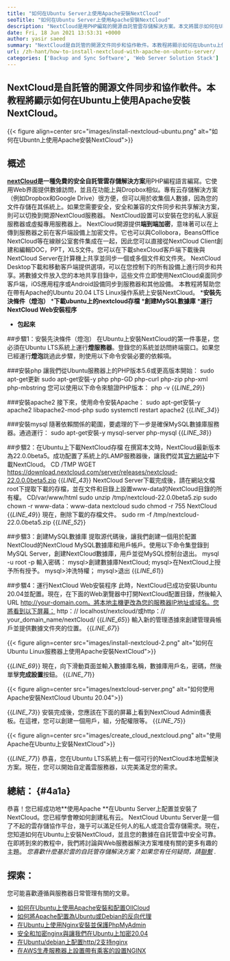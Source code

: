 ```yaml
---
title: "如何在Ubuntu Server上使用Apache安裝NextCloud" 
seoTitle: "如何在Ubuntu Server上使用Apache安裝NextCloud" 
description: "NextCloud是用PHP編寫的開源自託管雲存儲解決方案。本文將展示如何在Ubuntu上使用Apache安裝NextCloud。" 
date: Fri, 18 Jun 2021 13:53:31 +0000
author: yasir saeed
summary: "NextCloud是自託管的開源文件同步和協作軟件。本教程將顯示如何在Ubuntu上使用Apache安裝NextCloud。" 
url: /zh-hant/how-to-install-nextcloud-with-apache-on-ubuntu-server/
categories: ['Backup and Sync Software', 'Web Server Solution Stack']
---
```


## NextCloud是自託管的開源文件同步和協作軟件。本教程將顯示如何在Ubuntu上使用Apache安裝NextCloud。

{{< figure align=center src="images/install-nextcloud-ubuntu.png" alt="如何在Ubuntn上使用Apache安裝NextCloud">}}


## **概述**
**[nextCloud][1]**是一種免費的安全**自託管雲存儲解決方案**用PHP編程語言編寫。它使用Web界面提供數據訪問，並且在功能上與Dropbox相似。專有云存儲解決方案（例如Dropbox和Google Drive）很方便，但可以用於收集個人數據，因為您的文件存儲在其係統上。如果您需要安全，安全和兼容的文件同步和共享解決方案，則可以切換到開源NextCloud服務器。 NextCloud設置可以安裝在您的私人家庭服務器或虛擬專用服務器上。
NextCloud開源提供**端到端加密**，意味著可以在上傳到服務器之前在客戶端設備上加密文件。它也可以與Collobora，BeansOffice NextCloud等在線辦公室套件集成在一起，因此您可以直接從NextCloud Client創建和編輯DOC，PPT，XLS文件。您可以在下載shexCloud客戶端下載後與NextCloud Server在計算機上共享並同步一個或多個文件和文件夾。 NextCloud Desktop下載和移動客戶端提供選項，可以在您控制下的所有設備上進行同步和共享。將數據文件放入您的本地共享目錄中，這些文件立即使用NextCloud桌面同步客戶端，iOS應用程序或Android設備同步到服務器和其他設備。
本教程將幫助您在帶有Apache的Ubuntu 20.04 LTS Linux操作系統上安裝NextCloud。
  ***安裝先決條件（燈泡）**
  ***下載ubuntu上的nextcloud存檔**
  ***創建MySQL數據庫**
  ***運行NextCloud Web安裝程序**
  * **包起來**

##步驟1：安裝先決條件（燈泡）
在Ubuntu上安裝NextCloud的第一件事是，您必須在Ubuntu LTS系統上運行**燈服務器**。登錄您的系統並訪問終端窗口。如果您已經運行**燈泡**跳過此步驟，則使用以下命令安裝必要的依賴項。

###安裝php
讓我們從Ubuntu服務器上的PHP版本5.6或更高版本開始：
sudo apt-get更新
sudo apt-get安裝-y php php-GD php-curl php-zip php-xml php-mbstring
您可以使用以下命令來驗證PHP版本：
php -v
{{_LINE_29_}}

###安裝apache2
接下來，使用命令安裝Apache：
sudo apt-get安裝-y apache2 libapache2-mod-php
sudo systemctl restart apache2
{{_LINE_34_}}

###安裝mysql
隨著依賴關係的範圍，要處理的下一步是確保MySQL數據庫服務器。通過運行：
sudo apt-get安裝-y mysql-server php-mysql
{{_LINE_38_}}

##步驟2：在Ubuntu上下載NextCloud存檔
在撰寫本文時，NextCloud最新版本為22.0.0beta5。成功配置了系統上的LAMP服務器後，讓我們從其[官方網站][2]中下載NextCloud。
CD /TMP
WGET https://download.nextcloud.com/server/releases/nextcloud-22.0.0.0beta5.zip
{{_LINE_43_}}
NextCloud Server下載完成後，請在網站文檔root下提取下載的存檔，並在文件和目錄上設置www-data的NextCloud目錄的所有權。
CD/var/www/html
sudo unzip /tmp/nextcloud-22.0.0beta5.zip
sudo chown -r www-data：www-data nextcloud
sudo chmod -r 755 NextCloud
{{_LINE_49_}}
現在，刪除下載的存檔文件。
sudo rm -f /tmp/nextcloud-22.0.0beta5.zip
{{_LINE_52_}}

##步驟3：創建MySQL數據庫
提取源代碼後，讓我們創建一個用於配置NextCloud的NextCloud MySQL數據庫和用戶帳戶。使用以下命令集登錄到MySQL Server，創建NextCloud數據庫，用戶並從MySQL控制台退出。
mysql -u root -p
輸入密碼：
mysql>創建數據庫NextCloud;
mysql>在NextCloud上授予所有授予。
mysql>沖洗特權；
mysql>退出
{{_LINE_61_}}

##步驟4：運行NextCloud Web安裝程序
此時，NextCloud已成功安裝Ubuntu 20.04並配置。現在，在下面的Web瀏覽器中打開NextCloud配置目錄，然後輸入URL http://your-domain.com。將本地主機更改為您的服務器IP地址或域名。您將看到以下屏幕：
http：// localhost/nextcloud/或http：// your_domain_name/nextCloud/
{{_LINE_65_}}
輸入新的管理憑據來創建管理員帳戶並提供數據文件夾的位置。
{{_LINE_67_}}

{{< figure align=center src="images/install-nextcloud-2.png" alt="如何在Ubuntu Linux服務器上使用Apache安裝NextCloud">}}

{{_LINE_69_}}
現在，向下滑動頁面並輸入數據庫名稱，數據庫用戶名，密碼，然後單擊**完成設置**按鈕。
{{_LINE_71_}}

{{< figure align=center src="images/nextcloud-server.png" alt="如何使用Apache安裝NextCloud Ubuntu 20.04">}}

{{_LINE_73_}}
安裝完成後，您應該在下面的屏幕上看到NextCloud Admin儀表板。在這裡，您可以創建一個用戶，組，分配權限等。
{{_LINE_75_}}

{{< figure align=center src="images/create_cloud_nextcloud.png" alt="使用Apache在Ubuntu上安裝NextCloud">}}

{{_LINE_77_}}
恭喜，您在Ubuntu LTS系統上有一個可行的NextCloud本地雲解決方案。現在，您可以開始自定義雲服務器，以完美滿足您的需求。

## **總結：**   {#4a1a}
恭喜！您已經成功地**使用Apache **在Ubuntu Server上配置並安裝了NextCloud。您已經學會瞭如何創建私有云。 NextCloud Ubuntu Server是一個了不起的雲存儲協作平台，幾乎可以滿足任何人的私人或混合雲存儲需求。現在，您知道如何在Ubuntu上安裝NextCloud，並且您的數據在自託管雲中安全可靠。在即將到來的教程中，我們將討論與Web服務器解決方案堆棧有關的更多有趣的主題。
_您喜歡什麼基於雲的自託管存儲解決方案？如果您有任何疑問，請[聯繫][3] ._

## 探索：
您可能喜歡遵循與服務器日常管理有關的文章。
  * [如何在Ubuntu上使用Apache安裝和配置OllCloud][4]
  * [如何將Apache配置為Ubuntu或Debian的反向代理][5]
  * [在Ubuntu上使用Nginx安裝並保護PhpMyAdmin][6]
  * [安全和加密nginx與讓我們在Ubuntu上加密20.04][7]
  * [在Ubuntu/debian上配置http/2支持nginx][8]
  * [在AWS生產服務器上設置帶有乘客的設置NGINX][9]

  
[1]: https://nextcloud.com/
[2]: https://nextcloud.com/install/
[3]: mailto:yasir.saeed@aspose.com
[4]: https://blog.containerize.com/backup-and-sync-software/how-to-install-and-configure-owncloud-with-apache-on-ubuntu/
[5]: https://blog.containerize.com/web-server-solution-stack/how-to-configure-apache-as-a-reverse-proxy-for-ubuntudebian/
[6]: https://blog.containerize.com/web-server-solution-stack/how-to-install-and-secure-phpmyadmin-with-nginx-on-ubuntu/
[7]: https://blog.containerize.com/web-server-solution-stack/how-to-secure-nginx-with-letsencrypt-on-ubuntu-20-04/
[8]: https://blog.containerize.com/web-server-solution-stack/how-to-configure-http2-support-in-nginx-on-ubuntudebian/
[9]: https://blog.containerize.com/web-server-solution-stack/how-to-setup-nginx-with-passenger-on-aws-production-server/
